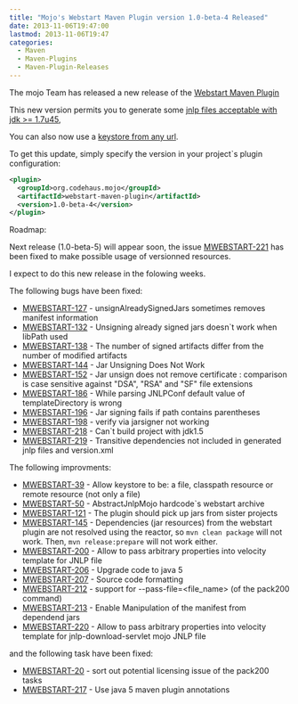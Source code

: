 ```yaml
---
title: "Mojo's Webstart Maven Plugin version 1.0-beta-4 Released"
date: 2013-11-06T19:47:00
lastmod: 2013-11-06T19:47
categories:
  - Maven
  - Maven-Plugins
  - Maven-Plugin-Releases
---
```

The mojo Team has released a new release of the 
[Webstart Maven Plugin](http://mojo.codehaus.org/webstart/webstart-maven-plugin/upgrade.html)

This new version permits you to generate some [jnlp files acceptable with jdk >= 1.7u45](http://jira.codehaus.org/browse/MWEBSTART-213), 

You can also now use a [keystore from any url](http://jira.codehaus.org/browse/MWEBSTART-39).

<!-- more -->

To get this update, simply specify the version in your project`s
plugin configuration:

```xml
<plugin>
  <groupId>org.codehaus.mojo</groupId>
  <artifactId>webstart-maven-plugin</artifactId>
  <version>1.0-beta-4</version>
</plugin>
```

Roadmap:

Next release (1.0-beta-5) will appear soon, the issue [MWEBSTART-221](https://issues.apache.org/jira/browse/MWEBSTART-221) has 
been fixed to make possible usage of versionned resources. 

I expect to do this new release in the folowing weeks.


The following bugs have been fixed:

 * [MWEBSTART-127](https://issues.apache.org/jira/browse/MWEBSTART-127) - unsignAlreadySignedJars sometimes removes manifest information
 * [MWEBSTART-132](https://issues.apache.org/jira/browse/MWEBSTART-132) - Unsigning already signed jars doesn`t work when libPath used
 * [MWEBSTART-138](https://issues.apache.org/jira/browse/MWEBSTART-138) - The number of signed artifacts differ from the number of modified artifacts
 * [MWEBSTART-144](https://issues.apache.org/jira/browse/MWEBSTART-144) - Jar Unsigning Does Not Work
 * [MWEBSTART-152](https://issues.apache.org/jira/browse/MWEBSTART-152) - Jar unsign does not remove certificate : comparison is case sensitive against "DSA", "RSA" and "SF" file extensions
 * [MWEBSTART-186](https://issues.apache.org/jira/browse/MWEBSTART-186) - While parsing JNLPConf default value of templateDirectory is wrong
 * [MWEBSTART-196](https://issues.apache.org/jira/browse/MWEBSTART-196) - Jar signing fails if path contains parentheses
 * [MWEBSTART-198](https://issues.apache.org/jira/browse/MWEBSTART-198) - verify via jarsigner not working
 * [MWEBSTART-218](https://issues.apache.org/jira/browse/MWEBSTART-218) - Can`t build project with jdk1.5
 * [MWEBSTART-219](https://issues.apache.org/jira/browse/MWEBSTART-219) - Transitive dependencies not included in generated jnlp files and version.xml

The following improvments:

 * [MWEBSTART-39](https://issues.apache.org/jira/browse/MWEBSTART-39) - Allow keystore to be: a file, classpath resource or remote resource (not only a file)
 * [MWEBSTART-50](https://issues.apache.org/jira/browse/MWEBSTART-50) - AbstractJnlpMojo hardcode`s webstart archive
 * [MWEBSTART-121](https://issues.apache.org/jira/browse/MWEBSTART-121) - The plugin should pick up jars from sister projects 
 * [MWEBSTART-145](https://issues.apache.org/jira/browse/MWEBSTART-145) - Dependencies (jar resources) from the webstart plugin are not resolved using the reactor, so ```mvn clean package``` will not work. Then, ```mvn release:prepare``` will not work either.
 * [MWEBSTART-200](https://issues.apache.org/jira/browse/MWEBSTART-200) - Allow to pass arbitrary properties into velocity template for JNLP file
 * [MWEBSTART-206](https://issues.apache.org/jira/browse/MWEBSTART-206) - Upgrade code to java 5
 * [MWEBSTART-207](https://issues.apache.org/jira/browse/MWEBSTART-207) - Source code formatting
 * [MWEBSTART-212](https://issues.apache.org/jira/browse/MWEBSTART-212) - support for --pass-file=<file_name> (of the pack200 command)
 * [MWEBSTART-213](https://issues.apache.org/jira/browse/MWEBSTART-213) - Enable Manipulation of the manifest from dependend jars
 * [MWEBSTART-220](https://issues.apache.org/jira/browse/MWEBSTART-220) - Allow to pass arbitrary properties into velocity template for jnlp-download-servlet mojo JNLP file

and the following task have been fixed:

* [MWEBSTART-20](https://issues.apache.org/jira/browse/MWEBSTART-20) - sort out potential licensing issue of the pack200 tasks
* [MWEBSTART-217](https://issues.apache.org/jira/browse/MWEBSTART-217) - Use java 5 maven plugin annotations

